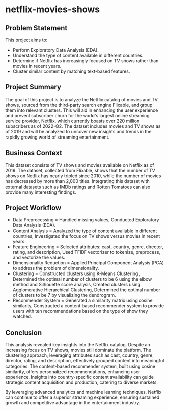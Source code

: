 # netflix-movies-shows

## Problem Statement
This project aims to:

* Perform Exploratory Data Analysis (EDA).
* Understand the type of content available in different countries.
* Determine if Netflix has increasingly focused on TV shows rather than movies in recent years.
* Cluster similar content by matching text-based features.

## Project Summary

The goal of this project is to analyze the Netflix catalog of movies and TV shows, sourced from the third-party search engine Flixable, and group them into relevant clusters. This will aid in enhancing the user experience and prevent subscriber churn for the world's largest online streaming service provider, Netflix, which currently boasts over 220 million subscribers as of 2022-Q2. The dataset includes movies and TV shows as of 2019 and will be analyzed to uncover new insights and trends in the rapidly growing world of streaming entertainment.

## Business Context

This dataset consists of TV shows and movies available on Netflix as of 2019. The dataset, collected from Flixable, shows that the number of TV shows on Netflix has nearly tripled since 2010, while the number of movies has decreased by more than 2,000 titles. Integrating this dataset with external datasets such as IMDb ratings and Rotten Tomatoes can also provide many interesting findings.

## Project Workflow
* Data Preprocessing = Handled missing values, Conducted Exploratory Data Analysis (EDA).
* Content Analysis = Analyzed the type of content available in different countries, Investigated the focus on TV shows versus movies in recent years.
* Feature Engineering = Selected attributes: cast, country, genre, director, rating, and description, Used TFIDF vectorizer to tokenize, preprocess, and vectorize the values.
* Dimensionality Reduction = Applied Principal Component Analysis (PCA) to address the problem of dimensionality.
* Clustering = Constructed clusters using K-Means Clustering , Determined the optimal number of clusters to be 6 using the elbow method and Silhouette score analysis, Created clusters using Agglomerative Hierarchical Clustering, Determined the optimal number of clusters to be 7 by visualizing the dendrogram.
* Recommender System = Generated a similarity matrix using cosine similarity, Constructed a content-based recommender system to provide users with ten recommendations based on the type of show they watched.

## Conclusion 

This analysis revealed key insights into the Netflix catalog. Despite an increasing focus on TV shows, movies still dominate the platform. The clustering approach, leveraging attributes such as cast, country, genre, director, rating, and description, effectively grouped content into meaningful categories. The content-based recommender system, built using cosine similarity, offers personalized recommendations, enhancing user experience. Insights into country-specific content availability can guide strategic content acquisition and production, catering to diverse markets.

By leveraging advanced analytics and machine learning techniques, Netflix can continue to offer a superior streaming experience, ensuring sustained growth and competitive advantage in the entertainment industry.
